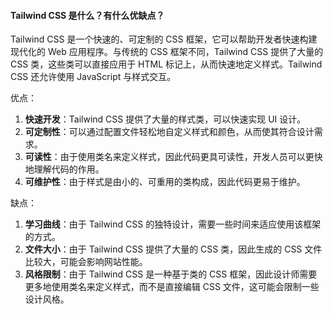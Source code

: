 <!--
 * @Author: Shu Binqi
 * @Date: 2023-03-14 19:02:04
 * @LastEditors: Shu Binqi
 * @LastEditTime: 2023-03-14 21:15:46
 * @Description: Tailwind CSS 框架
 * @Version: 1.0.0
 * @FilePath: \interviewQuestions\前端基础\CSS\Tailwind.md
-->

#### Tailwind CSS 是什么？有什么优缺点？

Tailwind CSS 是一个快速的、可定制的 CSS 框架，它可以帮助开发者快速构建现代化的 Web 应用程序。与传统的 CSS 框架不同，Tailwind CSS 提供了大量的 CSS 类，这些类可以直接应用于 HTML 标记上，从而快速地定义样式。Tailwind CSS 还允许使用 JavaScript 与样式交互。

优点：

1. **快速开发**：Tailwind CSS 提供了大量的样式类，可以快速实现 UI 设计。
1. **可定制性**：可以通过配置文件轻松地自定义样式和颜色，从而使其符合设计需求。
1. **可读性**：由于使用类名来定义样式，因此代码更具可读性，开发人员可以更快地理解代码的作用。
1. **可维护性**：由于样式是由小的、可重用的类构成，因此代码更易于维护。

缺点：

1. **学习曲线**：由于 Tailwind CSS 的独特设计，需要一些时间来适应使用该框架的方式。
1. **文件大小**：由于 Tailwind CSS 提供了大量的 CSS 类，因此生成的 CSS 文件比较大，可能会影响网站性能。
1. **风格限制**：由于 Tailwind CSS 是一种基于类的 CSS 框架，因此设计师需要更多地使用类名来定义样式，而不是直接编辑 CSS 文件，这可能会限制一些设计风格。
